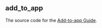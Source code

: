 ## add_to_app

The source code for the [Add-to-app Guide](https://docs.shorebird.dev/guides/code_push_add_to_app).
